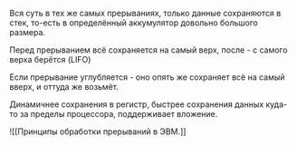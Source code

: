 Вся суть в тех же самых прерываниях, только данные сохраняются в стек, то-есть в определённый аккумулятор довольно большого размера.

Перед прерыванием всё сохраняется на самый верх, после - с самого верха берётся (LIFO)

Если прерывание углубляется - оно опять же сохраняет всё на самый вверх, и оттуда же возьмёт.

Динамичнее сохранения в регистр, быстрее сохранения данных куда-то за пределы процессора, поддерживает вложение.

![[Принципы обработки прерываний в ЭВМ.]]
